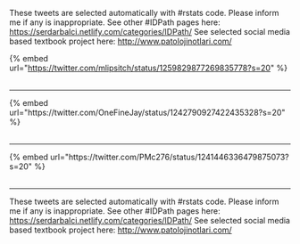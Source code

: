 

These tweets are selected automatically with #rstats code. Please inform me if any is inappropriate.
See other #IDPath pages here: https://serdarbalci.netlify.com/categories/IDPath/ 
See selected social media based textbook project here: http://www.patolojinotlari.com/

{% embed url="https://twitter.com/mlipsitch/status/1259829877269835778?s=20" %}<br>
<br>
<hr>
{% embed url="https://twitter.com/OneFineJay/status/1242790927422435328?s=20" %}<br>
<br>
<hr>
{% embed url="https://twitter.com/PMc276/status/1241446336479875073?s=20" %}<br>
<br>
<hr>


These tweets are selected automatically with #rstats code. Please inform me if any is inappropriate.
See other #IDPath pages here: https://serdarbalci.netlify.com/categories/IDPath/ 
See selected social media based textbook project here: http://www.patolojinotlari.com/
